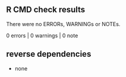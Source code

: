 ## R CMD check results
There were no ERRORs, WARNINGs or NOTEs.

0 errors | 0 warnings | 0 note

## reverse dependencies
- none
